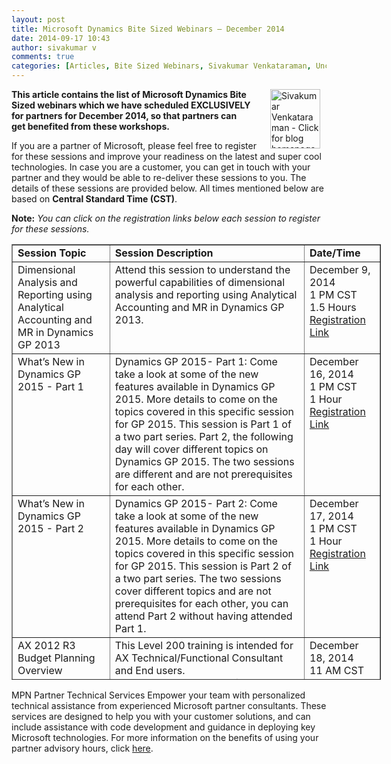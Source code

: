 ```yaml
---
layout: post
title: Microsoft Dynamics Bite Sized Webinars – December 2014
date: 2014-09-17 10:43
author: sivakumar v
comments: true
categories: [Articles, Bite Sized Webinars, Sivakumar Venkataraman, Uncategorized]
---
```

<p style="text-align:left;"><a title="Sivakumar Venkataraman - Click for blog homepage"><img border="0" hspace="10" alt="Sivakumar Venkataraman - Click for blog homepage" src="https://microsofttpd.github.io/assets/0871.sivav.jpg" width="80" align="right" height="95" /></a><strong>This article contains the list of Microsoft Dynamics Bite Sized webinars which we have scheduled EXCLUSIVELY for partners for December 2014, so that partners can get&nbsp;benefited&nbsp;from these workshops.</strong></p>
<p>If you are a partner of Microsoft, please feel free to register for these sessions and improve your readiness on the latest and super cool technologies. In case you are a customer, you can get in touch with your partner and they would be able to re-deliver these sessions to you. The details of these sessions are provided below. All times mentioned below are based on <strong>Central Standard Time (CST)</strong>.</p>
<p><strong>Note:</strong><em> You can click on the registration links below each session to register for these sessions.</em></p>
<table cellspacing="0" cellpadding="2" border="1" style="width:591px;height:697px;">
<tbody>
<tr>
<td valign="top" width="221"><strong>Session Topic</strong></td>
<td valign="top" width="539"><strong>Session Description</strong></td>
<td valign="top" width="129"><strong>Date/Time</strong></td>
</tr>
<tr>
<td valign="top" width="221">Dimensional Analysis and Reporting using Analytical Accounting and MR in Dynamics GP 2013</td>
<td valign="top" width="539">Attend this session to understand the powerful capabilities of dimensional analysis and reporting using Analytical Accounting and MR in Dynamics GP 2013.</td>
<td valign="top" width="129">December 9, 2014<br />1 PM CST<br />1.5 Hours<br /><a href="https://training.partner.microsoft.com/learning/app/management/registrationex/LMS_Registration.aspx?UserMode=0&amp;Mode=0&amp;ActivityID=880323" target="_blank">Registration Link</a></td>
</tr>
<tr>
<td valign="top" width="221">What&rsquo;s New in Dynamics GP 2015 - Part 1</td>
<td valign="top" width="539">Dynamics GP 2015- Part 1: Come take a look at some of the new features available in Dynamics GP 2015. More details to come on the topics covered in this specific session for GP 2015. This session is Part 1 of a two part series. Part 2, the following day will cover different topics on Dynamics GP 2015. The two sessions are different and are not prerequisites for each other.</td>
<td valign="top" width="129">December 16, 2014<br />1 PM CST<br />1 Hour<br /><a href="https://training.partner.microsoft.com/learning/app/management/registrationex/LMS_Registration.aspx?UserMode=0&amp;Mode=0&amp;ActivityID=880392" target="_blank">Registration Link</a></td>
</tr>
<tr>
<td valign="top" width="221">What&rsquo;s New in Dynamics GP 2015 - Part 2</td>
<td valign="top" width="539">Dynamics GP 2015- Part 2: Come take a look at some of the new features available in Dynamics GP 2015. More details to come on the topics covered in this specific session for GP 2015. This session is Part 2 of a two part series. The two sessions cover different topics and are not prerequisites for each other, you can attend Part 2 without having attended Part 1.</td>
<td valign="top" width="129">December 17, 2014<br />1 PM CST<br />1 Hour<br /><a href="https://training.partner.microsoft.com/learning/app/management/registrationex/LMS_Registration.aspx?UserMode=0&amp;Mode=0&amp;ActivityID=880393" target="_blank">Registration Link</a></td>
</tr>
<tr>
<td valign="top" width="221">AX 2012 R3 Budget Planning Overview</td>
<td valign="top" width="539">This Level 200 training is intended for AX Technical/Functional Consultant and End users.<br />Understand Budget Planning concepts and overview <br />Understand pains and challenges of a typical Budget planning process <br />Provide a way to view Budget plans and their status in the budget process for a budget organization structure <br />Understand what Budget Planning can do for you</td>
<td valign="top" width="129">December 18, 2014<br />11 AM CST<br />2 Hours<br /><a href="https://training.partner.microsoft.com/learning/app/management/registrationex/LMS_Registration.aspx?UserMode=0&amp;Mode=0&amp;ActivityID=880303" target="_blank">Registration Link</a></td>
</tr>
<tr>
<td valign="top" width="221">AX 2012 R3 retail (Level 200)</td>
<td valign="top" width="539">Understand e-commerce capabilities within Dynamics Retail including the Commerce Run Time and Storefront <br />Understand the Dynamics for Retail roadmap and investments including Omni-channel Retail</td>
<td valign="top" width="129">December 12, 2014 <br />1 PM CST <br />1.5 Hours <br /><a href="https://training.partner.microsoft.com/learning/app/management/registrationex/LMS_Registration.aspx?UserMode=0&amp;Mode=0&amp;ActivityID=880309" target="_blank">Registration Link</a></td>
</tr>
<tr>
<td valign="top" width="221">Enabling Single sign-on for MS Dynamics NAV and O365</td>
<td valign="top" width="539">This session gives an overview of enabling single sign-on for MS Dynamics and O365</td>
<td valign="top" width="129">December 17, 2014 <br />1 PM CST <br />1.5 Hours <br /><a href="https://training.partner.microsoft.com/learning/app/management/registrationex/LMS_Registration.aspx?UserMode=0&amp;Mode=0&amp;ActivityID=880285" target="_blank">Registration Link</a></td>
</tr>
<tr>
<td valign="top" width="221">Product Taxonomy and Sales features with CRM 2013 Vega release</td>
<td valign="top" width="539">Explore new capabilities of CRM 2013 Latest release after SP1. Learn new capabilities of Product taxonomy and Sales module</td>
<td valign="top" width="129">December 3, 2014 <br />11 AM CST <br />1.5 Hours<br /><a href="https://training.partner.microsoft.com/learning/app/management/registrationex/LMS_Registration.aspx?UserMode=0&amp;Mode=0&amp;ActivityID=880462" target="_blank">Registration Link</a></td>
</tr>
<tr>
<td valign="top" width="221">Dynamics CRM 2015 Setup and Upgrade</td>
<td valign="top" width="539">Plan on installing or upgrading to Dynamics CRM 2015 soon? Come to this session to learn about the new features and options around CRM Server setup. This session will cover Installation and Upgrading of Dynamics CRM to help you plan for a smoother upgrade. This session will focus on supported requirements, installation and upgrade process and options as well as tips for a successful deployment.</td>
<td valign="top" width="129">December 16, 2014 <br />11 AM CST <br />1 Hour<br /><a href="https://training.partner.microsoft.com/learning/app/management/registrationex/LMS_Registration.aspx?UserMode=0&amp;Mode=0&amp;ActivityID=880464" target="_blank">Registration Link</a></td>
</tr>
</tbody>
</table>
<p>MPN Partner Technical Services Empower your team with personalized technical assistance from experienced Microsoft partner consultants. These services are designed to help you with your customer solutions, and can include assistance with code development and guidance in deploying key Microsoft technologies. For more information on the benefits of using your partner advisory hours, click <a href="https://mspartner.microsoft.com/en/us/Pages/Support/partner-advisory-hours.aspx#advisory-services" target="_blank">here</a>.</p>
